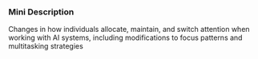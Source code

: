 ### Mini Description

Changes in how individuals allocate, maintain, and switch attention when working with AI systems, including modifications to focus patterns and multitasking strategies
